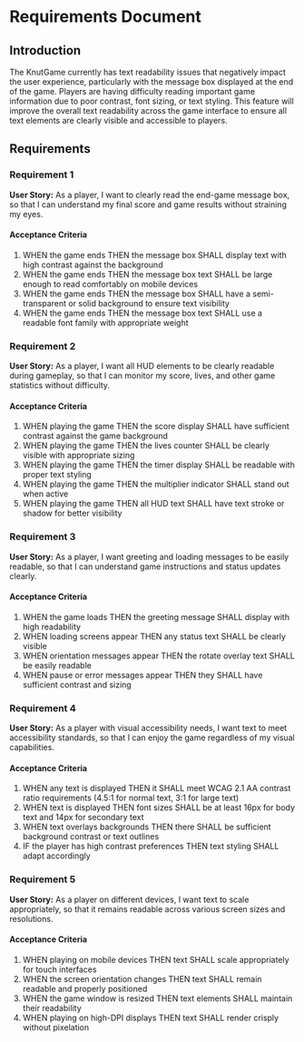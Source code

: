 # Requirements Document

## Introduction

The KnutGame currently has text readability issues that negatively impact the user experience, particularly with the message box displayed at the end of the game. Players are having difficulty reading important game information due to poor contrast, font sizing, or text styling. This feature will improve the overall text readability across the game interface to ensure all text elements are clearly visible and accessible to players.

## Requirements

### Requirement 1

**User Story:** As a player, I want to clearly read the end-game message box, so that I can understand my final score and game results without straining my eyes.

#### Acceptance Criteria

1. WHEN the game ends THEN the message box SHALL display text with high contrast against the background
2. WHEN the game ends THEN the message box text SHALL be large enough to read comfortably on mobile devices
3. WHEN the game ends THEN the message box SHALL have a semi-transparent or solid background to ensure text visibility
4. WHEN the game ends THEN the message box text SHALL use a readable font family with appropriate weight

### Requirement 2

**User Story:** As a player, I want all HUD elements to be clearly readable during gameplay, so that I can monitor my score, lives, and other game statistics without difficulty.

#### Acceptance Criteria

1. WHEN playing the game THEN the score display SHALL have sufficient contrast against the game background
2. WHEN playing the game THEN the lives counter SHALL be clearly visible with appropriate sizing
3. WHEN playing the game THEN the timer display SHALL be readable with proper text styling
4. WHEN playing the game THEN the multiplier indicator SHALL stand out when active
5. WHEN playing the game THEN all HUD text SHALL have text stroke or shadow for better visibility

### Requirement 3

**User Story:** As a player, I want greeting and loading messages to be easily readable, so that I can understand game instructions and status updates clearly.

#### Acceptance Criteria

1. WHEN the game loads THEN the greeting message SHALL display with high readability
2. WHEN loading screens appear THEN any status text SHALL be clearly visible
3. WHEN orientation messages appear THEN the rotate overlay text SHALL be easily readable
4. WHEN pause or error messages appear THEN they SHALL have sufficient contrast and sizing

### Requirement 4

**User Story:** As a player with visual accessibility needs, I want text to meet accessibility standards, so that I can enjoy the game regardless of my visual capabilities.

#### Acceptance Criteria

1. WHEN any text is displayed THEN it SHALL meet WCAG 2.1 AA contrast ratio requirements (4.5:1 for normal text, 3:1 for large text)
2. WHEN text is displayed THEN font sizes SHALL be at least 16px for body text and 14px for secondary text
3. WHEN text overlays backgrounds THEN there SHALL be sufficient background contrast or text outlines
4. IF the player has high contrast preferences THEN text styling SHALL adapt accordingly

### Requirement 5

**User Story:** As a player on different devices, I want text to scale appropriately, so that it remains readable across various screen sizes and resolutions.

#### Acceptance Criteria

1. WHEN playing on mobile devices THEN text SHALL scale appropriately for touch interfaces
2. WHEN the screen orientation changes THEN text SHALL remain readable and properly positioned
3. WHEN the game window is resized THEN text elements SHALL maintain their readability
4. WHEN playing on high-DPI displays THEN text SHALL render crisply without pixelation